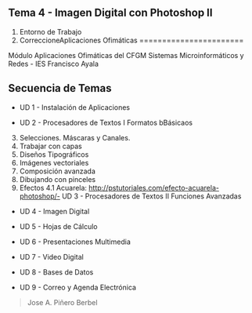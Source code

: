 ﻿## **Tema 4 - Imagen Digital con Photoshop II**

1. Entorno de Trabajo
2. CorreccioneAplicaciones Ofimáticas
=======================

Módulo Aplicaciones Ofimáticas del CFGM Sistemas Microinformáticos y Redes - IES
Francisco Ayala

Secuencia de Temas
------------------

-   UD 1 - Instalación de Aplicaciones

-   UD 2 - Procesadores de Textos I Formatos bBásicaos
3. Selecciones. Máscaras y Canales.
4. Trabajar con capas
5. Diseños Tipográficos
6. Imágenes vectoriales
27. Composición avanzada
38. Dibujando con pinceles
4. Efectos
4.1 Acuarela: http://pstutoriales.com/efecto-acuarela-photoshop/-   UD 3 - Procesadores de Textos II Funciones Avanzadas

-   UD 4 - Imagen Digital

-   UD 5 - Hojas de Cálculo

-   UD 6 - Presentaciones Multimedia

-   UD 7 - Video Digital

-   UD 8 - Bases de Datos

-   UD 9 - Correo y Agenda Electrónica





>   Jose A. Piñero Berbel
<!--stackedit_data:
eyJoaXN0b3J5IjpbMTE4MjgzNzExMF19
-->